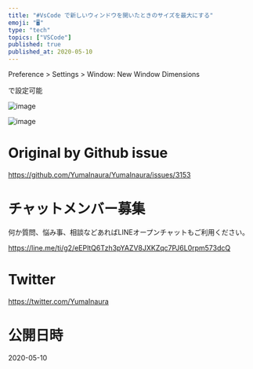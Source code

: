 ```yaml
---
title: "#VsCode で新しいウィンドウを開いたときのサイズを最大にする"
emoji: "🖥"
type: "tech"
topics: ["VSCode"]
published: true
published_at: 2020-05-10
---
```


Preference > Settings > Window: New Window Dimensions
 
で設定可能

![image](https://user-images.githubusercontent.com/13635059/81462153-610ff800-91eb-11ea-989c-ace05e72555f.png)

![image](https://user-images.githubusercontent.com/13635059/81462136-450c5680-91eb-11ea-81f0-9b7a2e25eafc.png)


# Original by Github issue

https://github.com/YumaInaura/YumaInaura/issues/3153











<!-- Update From Qiita API -->

# チャットメンバー募集


何か質問、悩み事、相談などあればLINEオープンチャットもご利用ください。

https://line.me/ti/g2/eEPltQ6Tzh3pYAZV8JXKZqc7PJ6L0rpm573dcQ





# Twitter


https://twitter.com/YumaInaura


<!-- Update From Qiita API -->



# 公開日時

2020-05-10
